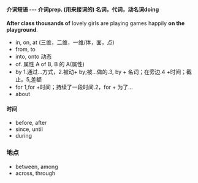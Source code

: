 #### 介词短语 --- 介词prep.  (用来接词的) 名词，代词，动名词doing
**After class thousands of** lovely girls are playing games happily **on the playground**.

- in, on, at (三维，二维，一维/体，面，点)
- from, to
- into, onto 动态
- of.   属性 A of B, B 的 A(属性)
- by 1.通过...方式，2.被动+ by;被...做的.3, by + 名词；在旁边.4 +时间；截止。5,差额
- for 1,for +时间；持续了一段时间.2，for + 为了...
- about
#### 时间

- before, after
- since, until
- during
### 地点

- between, among
- across, through
